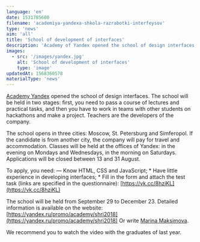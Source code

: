 ```yaml
---
language: 'en'
date: 1531785600
filename: 'academiya-yandexa-shkola-razrabotki-interfeysov'
type: 'news'
aim: 'all'
title: 'School of development of interfaces'
description: 'Academy of Yandex opened the school of design interfaces. The school will take place...'
images:
  - src: '/images/yandex.jpg'
    alt: 'School of development of interfaces'
    type: 'image'
updatedAt: 1568360578
materialType: 'news'
---
```

[Academy Yandex](https://vk.com/yandex.academy) opened the school of design interfaces. The school will be held in two stages: first, you need to pass a course of lectures and practical tasks, and then you have to work in teams with other students on hackathons and make a project. Teachers are the developers of the company.

The school opens in three cities: Moscow, St. Petersburg and Simferopol. If the candidate is from another city, the company will pay for travel and accommodation. Classes will be held at the offices of Yandex: in the evening on Mondays and Wednesdays, in the morning on Saturdays. Applications will be closed between 13 and 31 August.

To apply, you need: — Know HTML, CSS and JavaScript; \* Have little experience in developing interfaces; \* Fill in the form and attach the test task (links are specified in the questionnaire): [https://vk.cc/8hziKL](https://vk.cc/8hziKL)

The school will be held from September 29 to December 23. Detailed information is available on the website: [https://yandex.ru/promo/academy/shri2018](https://yandex.ru/promo/academy/shri2018) Or write [Marina Maksimova](https://vk.com/iblondi).

We recommend you to watch the video with the graduates of last year.
